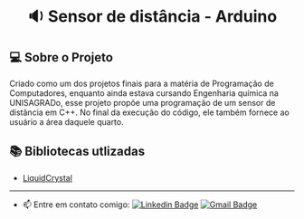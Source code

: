 <h1 align="center">
	<!-- <img alt="Logo" src=".github/logo.png" width="200px" /> -->
  🔉 Sensor de distância - Arduino
  </h1>

## 💻 Sobre o Projeto

Criado como um dos projetos finais para a matéria de Programação de Computadores, enquanto ainda estava cursando Engenharia química na UNISAGRADo, esse projeto propõe uma programação de um sensor de distância em C++. No final da execução do código, ele também fornece ao usuário a área daquele quarto.

## 📚 Bibliotecas utlizadas


- [LiquidCrystal](https://www.arduino.cc/reference/en/libraries/liquidcrystal/)

---

- 📫 Entre em contato comigo:  [![Linkedin Badge](https://img.shields.io/badge/-João_Vitor-blue?style=flat-square&logo=Linkedin&logoColor=white&link=https://www.linkedin.com/in/joão-vitor-gozzo-bruschi-36447522a/)](https://www.linkedin.com/in/joão-vitor-gozzo-bruschi-36447522a/)
 [![Gmail Badge](https://img.shields.io/badge/-Gmail-c14438?style=flat-square&logo=Gmail&logoColor=white&link=mailto:joao.bruschi@outlook.com.br)](mailto:joao.bruschi@outlook.com.br)
